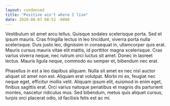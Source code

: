 ```yaml
---
layout: condensed
title: "Positive ain't where I live"
date: 2020-08-07 08:52 -0800
---
```

Vestibulum sit amet arcu tellus. Quisque sodales scelerisque porta. Sed et ipsum mauris. Cras fringilla lectus in leo tincidunt, viverra porta nulla scelerisque. Duis justo leo, dignissim in consequat in, ullamcorper quis erat. Mauris cursus mauris vitae elit mattis, id porttitor magna scelerisque. Cras varius viverra neque, nec rutrum orci luctus sit amet. Donec in laoreet lectus. Mauris ligula neque, commodo eu semper et, bibendum nec erat.

Phasellus in est a leo dapibus aliquam. Nulla sit amet ex nec nisl auctor aliquet sit amet non est. Aliquam erat volutpat. Morbi mi ex, feugiat nec neque eget, efficitur mollis velit. Aliquam ipsum elit, euismod in enim eget, finibus sagittis erat. Orci varius natoque penatibus et magnis dis parturient montes, nascetur ridiculus mus. Sed bibendum, metus quis aliquet cursus, turpis orci placerat odio, id facilisis felis est ac mi.
